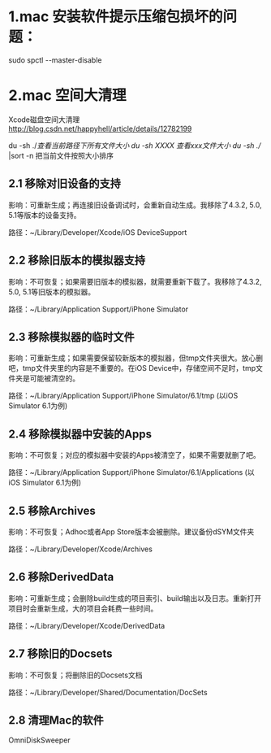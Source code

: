 # 1.mac 安装软件提示压缩包损坏的问题：
sudo spctl --master-disable

# 2.mac 空间大清理
Xcode磁盘空间大清理
http://blog.csdn.net/happyhell/article/details/12782199


du -sh ./*查看当前路径下所有文件大小
du -sh XXXX 查看xxx文件大小
du -sh ./* |sort -n 把当前文件按照大小排序

## 2.1 移除对旧设备的支持


影响：可重新生成；再连接旧设备调试时，会重新自动生成。我移除了4.3.2, 5.0, 5.1等版本的设备支持。


路径：~/Library/Developer/Xcode/iOS DeviceSupport


## 2.2 移除旧版本的模拟器支持


影响：不可恢复；如果需要旧版本的模拟器，就需要重新下载了。我移除了4.3.2, 5.0, 5.1等旧版本的模拟器。


路径：~/Library/Application Support/iPhone Simulator


## 2.3 移除模拟器的临时文件


影响：可重新生成；如果需要保留较新版本的模拟器，但tmp文件夹很大。放心删吧，tmp文件夹里的内容是不重要的。在iOS Device中，存储空间不足时，tmp文件夹是可能被清空的。


路径：~/Library/Application Support/iPhone Simulator/6.1/tmp (以iOS Simulator 6.1为例)


## 2.4 移除模拟器中安装的Apps


影响：不可恢复；对应的模拟器中安装的Apps被清空了，如果不需要就删了吧。


路径：~/Library/Application Support/iPhone Simulator/6.1/Applications (以iOS Simulator 6.1为例)


## 2.5 移除Archives


影响：不可恢复；Adhoc或者App Store版本会被删除。建议备份dSYM文件夹


路径：~/Library/Developer/Xcode/Archives


## 2.6 移除DerivedData


影响：可重新生成；会删除build生成的项目索引、build输出以及日志。重新打开项目时会重新生成，大的项目会耗费一些时间。


路径：~/Library/Developer/Xcode/DerivedData


## 2.7 移除旧的Docsets


影响：不可恢复；将删除旧的Docsets文档


路径：~/Library/Developer/Shared/Documentation/DocSets


## 2.8 清理Mac的软件
OmniDiskSweeper 


